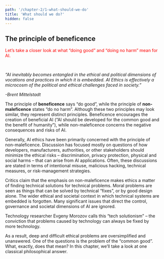 ```yaml
---
path: '/chapter-2/1-what-should-we-do'
title: 'What should we do?'
hidden: false
---
```


<hero-icon heroIcon='chap2'/>

<styled-text>

## The principle of beneficence

<p style="color:red;">Let’s take a closer look at what “doing good” and “doing no harm” mean for AI. </p>

<br>


 *“AI inevitably becomes entangled in the ethical and political dimensions of vocations and practices in which
it is embedded. AI Ethics is effectively a microcosm of the political and ethical challenges faced in society.”*

 *-Brent Mittelstadt*

The principle of **beneficence** says “do good”, while the principle of **non-maleficence** states “do no harm”. Although these two principles may look similar, they represent distinct principles. Beneficence encourages the creation of beneficial AI (“AI should be developed for the common good and the benefit of humanity”), while non-maleficence concerns the negative consequences and risks of AI.

Generally, AI ethics have been primarily concerned with the principle of non-maleficence. Discussion has focused mostly on questions of how developers, manufacturers, authorities, or other stakeholders should minimize the ethical risks – discrimination, privacy protection, physical and social harms –  that can arise from AI applications. Often, these discussions are stated in terms of  intentional misuse, malicious hacking, technical measures, or risk-management strategies.

</styled-text>


<text-box name="">

Critics claim that the emphasis on non-maleficence makes ethics a matter of finding technical solutions for technical problems. Moral problems are seen as things that can be solved by technical “fixes”, or by good design alone. The wider ethical and societal context in which technical systems are embedded is forgotten.  Many significant issues that direct the control, governance and societal dimensions of AI are ignored.

Technology researcher Evgeny Morozov calls this “tech solutionism” – the conviction that problems caused by technology can always be fixed by more technology.

</text-box>

<styled-text>

As a result, deep and difficult ethical problems are oversimplified and unanswered. One of the questions is the problem of the “common good”. What, exactly, does that mean? In this chapter, we’ll take a look at one classical philosophical answer.

</styled-text>
